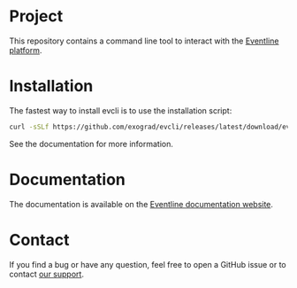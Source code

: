 # Project
This repository contains a command line tool to interact with the [Eventline
platform](https://www.eventline.net).

# Installation
The fastest way to install evcli is to use the installation script:
```sh
curl -sSLf https://github.com/exograd/evcli/releases/latest/download/evcli-install | sh -
```

See the documentation for more information.

# Documentation
The documentation is available on the [Eventline documentation
website](https://docs.eventline.net/tools/evcli).

# Contact
If you find a bug or have any question, feel free to open a GitHub issue or to
contact [our support](mailto:support@eventline.net).
